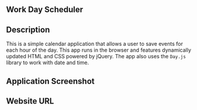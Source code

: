 ## Work Day Scheduler

## Description
This is a simple calendar application that allows a user to save events for each hour of the day. This app runs in the browser and features dynamically updated HTML and CSS powered by jQuery. The app also uses the `Day.js` library to work with date and time.

## Application Screenshot

## Website URL
